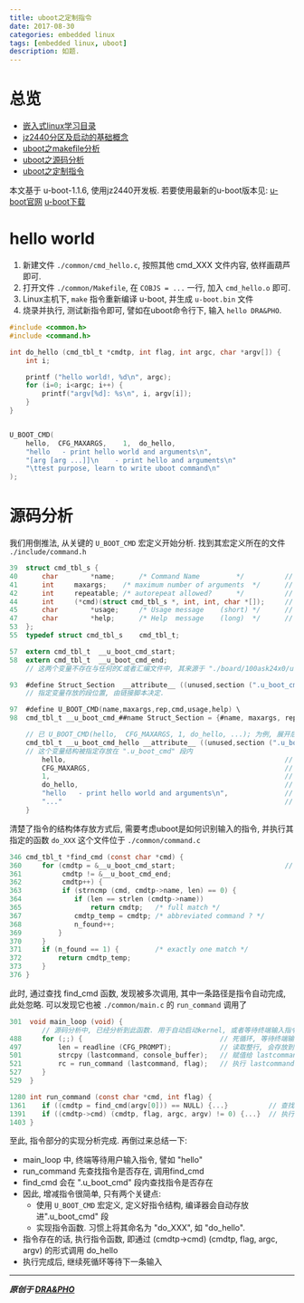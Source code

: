 ```yaml
---
title: uboot之定制指令
date: 2017-08-30
categories: embedded linux
tags: [embedded linux, uboot]
description: 如题.
---
```


# 总览
- [嵌入式linux学习目录](https://draapho.github.io/2017/11/23/1734-linux-content/)
- [jz2440分区及启动的基础概念](https://draapho.github.io/2017/11/24/1735-jz2440-basic/)
- [uboot之makefile分析](https://draapho.github.io/2017/07/07/1719-uboot-makefile/)
- [uboot之源码分析](https://draapho.github.io/2017/08/25/1720-uboot-source/)
- [uboot之定制指令](https://draapho.github.io/2017/08/30/1721-uboot-modify/)

本文基于 u-boot-1.1.6, 使用jz2440开发板. 若要使用最新的u-boot版本见: [u-boot官网](http://www.denx.de/wiki/U-Boot/WebHome)  [u-boot下载](ftp://ftp.denx.de/pub/u-boot/)


# hello world

1. 新建文件 `./common/cmd_hello.c`, 按照其他 cmd_XXX 文件内容, 依样画葫芦即可.
2. 打开文件 `./common/Makefile`, 在 `COBJS = ...` 一行, 加入 `cmd_hello.o` 即可.
3. Linux主机下, `make` 指令重新编译 u-boot, 并生成 `u-boot.bin` 文件
4. 烧录并执行, 测试新指令即可, 譬如在uboot命令行下, 输入 `hello DRA&PHO`.

``` c
#include <common.h>
#include <command.h>

int do_hello (cmd_tbl_t *cmdtp, int flag, int argc, char *argv[]) {
    int i;

    printf ("hello world!, %d\n", argc);
    for (i=0; i<argc; i++) {
        printf("argv[%d]: %s\n", i, argv[i]);
    }
}


U_BOOT_CMD(
    hello,  CFG_MAXARGS,    1,  do_hello,
    "hello   - print hello world and arguments\n",
    "[arg [arg ...]]\n    - print hello and arguments\n"
    "\ttest purpose, learn to write uboot command\n"
);
```


# 源码分析

我们用倒推法, 从关键的 `U_BOOT_CMD` 宏定义开始分析.
找到其宏定义所在的文件 `./include/command.h`

```c
39  struct cmd_tbl_s {
40      char        *name;      /* Command Name         */          // 指令名称
41      int     maxargs;    /* maximum number of arguments  */      // 参数最大数量
42      int     repeatable; /* autorepeat allowed?      */          // 空格键是否可自动重复指令
44      int     (*cmd)(struct cmd_tbl_s *, int, int, char *[]);     // 指令函数
45      char        *usage;     /* Usage message    (short) */      // 短帮助说明
47      char        *help;      /* Help  message    (long)  */      // 长帮助说明
53  };
55  typedef struct cmd_tbl_s    cmd_tbl_t;

57  extern cmd_tbl_t  __u_boot_cmd_start;
58  extern cmd_tbl_t  __u_boot_cmd_end;
    // 这两个变量不存在与任何的C或者汇编文件中, 其来源于 "./board/100ask24x0/u-boot.lds" 链接脚本里面

93  #define Struct_Section  __attribute__ ((unused,section (".u_boot_cmd")))
    // 指定变量存放的段位置, 由链接脚本决定.

97  #define U_BOOT_CMD(name,maxargs,rep,cmd,usage,help) \
98  cmd_tbl_t __u_boot_cmd_##name Struct_Section = {#name, maxargs, rep, cmd, usage, help}

    // 已 U_BOOT_CMD(hello,  CFG_MAXARGS, 1, do_hello, ...); 为例, 展开后为
    cmd_tbl_t __u_boot_cmd_hello __attribute__ ((unused,section (".u_boot_cmd"))) = {
    // 这个变量结构被指定存放在 ".u_boot_cmd" 段内
        hello,                                                      // 指令名称 hello
        CFG_MAXARGS,                                                // 参数最大数量
        1,                                                          // 可重复指令
        do_hello,                                                   // 指令函数
        "hello   - print hello world and arguments\n",              // 短帮助说明
        "..."                                                       // 长帮助说明
    }
```

清楚了指令的结构体存放方式后, 需要考虑uboot是如何识别输入的指令, 并执行其指定的函数 `do_XXX`
这个文件位于 `./common/command.c`

``` c
346 cmd_tbl_t *find_cmd (const char *cmd) {
360     for (cmdtp = &__u_boot_cmd_start;                           // 在".u_boot_cmd"段内查找指令
361          cmdtp != &__u_boot_cmd_end;
362          cmdtp++) {
363          if (strncmp (cmd, cmdtp->name, len) == 0) {
364             if (len == strlen (cmdtp->name))
365                 return cmdtp;   /* full match */
367             cmdtp_temp = cmdtp; /* abbreviated command ? */
368             n_found++;
369         }
370     }
371     if (n_found == 1) {         /* exactly one match */
372         return cmdtp_temp;
373     }
376 }
```

此时, 通过查找 find_cmd 函数, 发现被多次调用, 其中一条路径是指令自动完成, 此处忽略.
可以发现它也被 `./common/main.c` 的 `run_command` 调用了

``` c
301  void main_loop (void) {
        // 源码分析中, 已经分析到此函数. 用于自动启动kernel, 或者等待终端输入指令并执行
488     for (;;) {                                  // 死循环, 等待终端输入
497         len = readline (CFG_PROMPT);            // 读取整行, 会存放到 console_buffer 中
501         strcpy (lastcommand, console_buffer);   // 赋值给 lastcommand, 譬如 hello 指令
521         rc = run_command (lastcommand, flag);   // 执行 lastcommand
527     }
529  }

1280 int run_command (const char *cmd, int flag) {
1361    if ((cmdtp = find_cmd(argv[0])) == NULL) {...}          // 查找指令
1391    if ((cmdtp->cmd) (cmdtp, flag, argc, argv) != 0) {...}  // 执行指令函数, 譬如调用 do_hello
1403 }
```

至此, 指令部分的实现分析完成. 再倒过来总结一下:
- main_loop 中, 终端等待用户输入指令, 譬如 "hello"
- run_command 先查找指令是否存在, 调用find_cmd
- find_cmd 会在 ".u_boot_cmd" 段内查找指令是否存在
- 因此, 增减指令很简单, 只有两个关键点:
    - 使用 `U_BOOT_CMD` 宏定义, 定义好指令结构, 编译器会自动存放进".u_boot_cmd" 段
    - 实现指令函数. 习惯上将其命名为 "do_XXX", 如 "do_hello".
- 指令存在的话, 执行指令函数, 即通过 (cmdtp->cmd) (cmdtp, flag, argc, argv) 的形式调用 do_hello
- 执行完成后, 继续死循环等待下一条输入


----------

***原创于 [DRA&PHO](https://draapho.github.io/)***